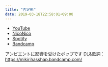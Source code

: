 ```yaml
---
title: "否定形"
date: 2019-03-18T22:58:01+09:00
---
```


- [YouTube](https://www.youtube.com/watch?VJC13_eXMfs)
- [NicoNico](https://nico.ms/sm34800249)
- [Spotify](https://open.spotify.com/track/2aYB0GV39Tdt5pTIFvoOKW)
- [Bandcamp](https://mikirihasshap.bandcamp.com/track/--117)

アンビエントに影響を受けたポップです DL&歌詞：https://mikirihasshap.bandcamp.com/